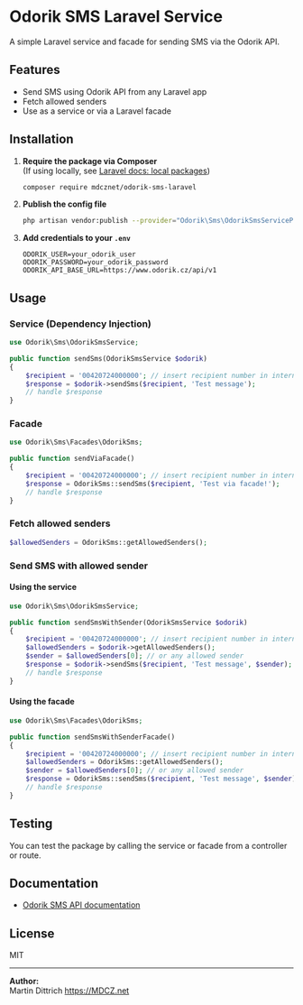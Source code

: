 # Odorik SMS Laravel Service

A simple Laravel service and facade for sending SMS via the Odorik API.

## Features

- Send SMS using Odorik API from any Laravel app
- Fetch allowed senders
- Use as a service or via a Laravel facade

## Installation

1. **Require the package via Composer**  
   (If using locally, see [Laravel docs: local packages](https://laravel.com/docs/packages#local-packages))
   ```sh
   composer require mdcznet/odorik-sms-laravel
   ```

2. **Publish the config file**
   ```sh
   php artisan vendor:publish --provider="Odorik\Sms\OdorikSmsServiceProvider"
   ```

3. **Add credentials to your `.env`**
   ```
   ODORIK_USER=your_odorik_user
   ODORIK_PASSWORD=your_odorik_password
   ODORIK_API_BASE_URL=https://www.odorik.cz/api/v1
   ```

## Usage

### Service (Dependency Injection)

```php
use Odorik\Sms\OdorikSmsService;

public function sendSms(OdorikSmsService $odorik)
{
    $recipient = '00420724000000'; // insert recipient number in international format
    $response = $odorik->sendSms($recipient, 'Test message');
    // handle $response
}
```

### Facade

```php
use Odorik\Sms\Facades\OdorikSms;

public function sendViaFacade()
{
    $recipient = '00420724000000'; // insert recipient number in international format
    $response = OdorikSms::sendSms($recipient, 'Test via facade!');
    // handle $response
}
```

### Fetch allowed senders

```php
$allowedSenders = OdorikSms::getAllowedSenders();
```

### Send SMS with allowed sender

#### Using the service

```php
use Odorik\Sms\OdorikSmsService;

public function sendSmsWithSender(OdorikSmsService $odorik)
{
    $recipient = '00420724000000'; // insert recipient number in international format
    $allowedSenders = $odorik->getAllowedSenders();
    $sender = $allowedSenders[0]; // or any allowed sender
    $response = $odorik->sendSms($recipient, 'Test message', $sender);
    // handle $response
}
```

#### Using the facade

```php
use Odorik\Sms\Facades\OdorikSms;

public function sendSmsWithSenderFacade()
{
    $recipient = '00420724000000'; // insert recipient number in international format
    $allowedSenders = OdorikSms::getAllowedSenders();
    $sender = $allowedSenders[0]; // or any allowed sender
    $response = OdorikSms::sendSms($recipient, 'Test message', $sender);
    // handle $response
}
```

## Testing

You can test the package by calling the service or facade from a controller or route.

## Documentation

- [Odorik SMS API documentation](https://www.odorik.cz/w/api:sms)

## License

MIT

---

**Author:**  
Martin Dittrich <https://MDCZ.net>